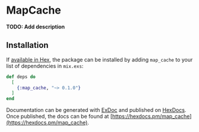 # MapCache

**TODO: Add description**

## Installation

If [available in Hex](https://hex.pm/docs/publish), the package can be installed
by adding `map_cache` to your list of dependencies in `mix.exs`:

```elixir
def deps do
  [
    {:map_cache, "~> 0.1.0"}
  ]
end
```

Documentation can be generated with [ExDoc](https://github.com/elixir-lang/ex_doc)
and published on [HexDocs](https://hexdocs.pm). Once published, the docs can
be found at [https://hexdocs.pm/map_cache](https://hexdocs.pm/map_cache).

